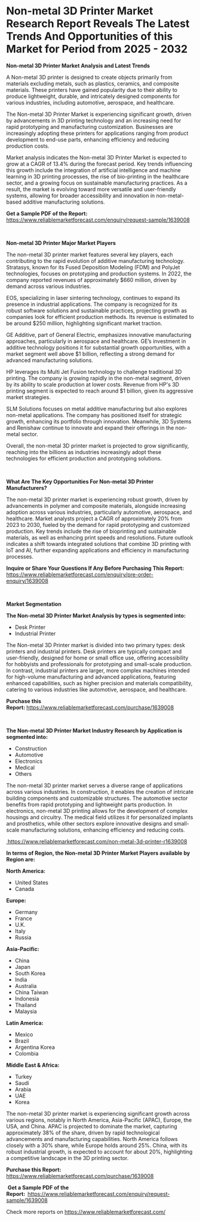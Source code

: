<p><h1>Non-metal 3D Printer Market Research Report Reveals The Latest Trends And Opportunities of this Market for Period from 2025 - 2032</h1></p><p><strong>Non-metal 3D Printer Market Analysis and Latest Trends</strong></p>
<p><p>A Non-metal 3D printer is designed to create objects primarily from materials excluding metals, such as plastics, ceramics, and composite materials. These printers have gained popularity due to their ability to produce lightweight, durable, and intricately designed components for various industries, including automotive, aerospace, and healthcare. </p><p>The Non-metal 3D Printer Market is experiencing significant growth, driven by advancements in 3D printing technology and an increasing need for rapid prototyping and manufacturing customization. Businesses are increasingly adopting these printers for applications ranging from product development to end-use parts, enhancing efficiency and reducing production costs.</p><p>Market analysis indicates the Non-metal 3D Printer Market is expected to grow at a CAGR of 13.4% during the forecast period. Key trends influencing this growth include the integration of artificial intelligence and machine learning in 3D printing processes, the rise of bio-printing in the healthcare sector, and a growing focus on sustainable manufacturing practices. As a result, the market is evolving toward more versatile and user-friendly systems, allowing for broader accessibility and innovation in non-metal-based additive manufacturing solutions.</p></p>
<p><strong>Get a Sample PDF of the Report:&nbsp;</strong> <a href="https://www.reliablemarketforecast.com/enquiry/request-sample/1639008?utm_campaign=2397&utm_medium=2&utm_source=Github&utm_content=ia&utm_term=23032025&utm_id=non-metal-3d-printer">https://www.reliablemarketforecast.com/enquiry/request-sample/1639008</a></p>
<p>&nbsp;</p>
<p><strong>Non-metal 3D Printer Major Market Players</strong></p>
<p><p>The non-metal 3D printer market features several key players, each contributing to the rapid evolution of additive manufacturing technology. Stratasys, known for its Fused Deposition Modeling (FDM) and PolyJet technologies, focuses on prototyping and production systems. In 2022, the company reported revenues of approximately $660 million, driven by demand across various industries.</p><p>EOS, specializing in laser sintering technology, continues to expand its presence in industrial applications. The company is recognized for its robust software solutions and sustainable practices, projecting growth as companies look for efficient production methods. Its revenue is estimated to be around $250 million, highlighting significant market traction.</p><p>GE Additive, part of General Electric, emphasizes innovative manufacturing approaches, particularly in aerospace and healthcare. GE’s investment in additive technology positions it for substantial growth opportunities, with a market segment well above $1 billion, reflecting a strong demand for advanced manufacturing solutions.</p><p>HP leverages its Multi Jet Fusion technology to challenge traditional 3D printing. The company is growing rapidly in the non-metal segment, driven by its ability to scale production at lower costs. Revenue from HP's 3D printing segment is expected to reach around $1 billion, given its aggressive market strategies.</p><p>SLM Solutions focuses on metal additive manufacturing but also explores non-metal applications. The company has positioned itself for strategic growth, enhancing its portfolio through innovation. Meanwhile, 3D Systems and Renishaw continue to innovate and expand their offerings in the non-metal sector.</p><p>Overall, the non-metal 3D printer market is projected to grow significantly, reaching into the billions as industries increasingly adopt these technologies for efficient production and prototyping solutions.</p></p>
<p>&nbsp;</p>
<p><strong>What Are The Key Opportunities For Non-metal 3D Printer Manufacturers?</strong></p>
<p><p>The non-metal 3D printer market is experiencing robust growth, driven by advancements in polymer and composite materials, alongside increasing adoption across various industries, particularly automotive, aerospace, and healthcare. Market analysts project a CAGR of approximately 20% from 2023 to 2030, fueled by the demand for rapid prototyping and customized production. Key trends include the rise of bioprinting and sustainable materials, as well as enhancing print speeds and resolutions. Future outlook indicates a shift towards integrated solutions that combine 3D printing with IoT and AI, further expanding applications and efficiency in manufacturing processes.</p></p>
<p><strong>Inquire or Share Your Questions If Any Before Purchasing This Report:</strong> <a href="https://www.reliablemarketforecast.com/enquiry/pre-order-enquiry/1639008?utm_campaign=2397&utm_medium=2&utm_source=Github&utm_content=ia&utm_term=23032025&utm_id=non-metal-3d-printer">https://www.reliablemarketforecast.com/enquiry/pre-order-enquiry/1639008</a></p>
<p>&nbsp;</p>
<p><strong>Market Segmentation</strong></p>
<p><strong>The Non-metal 3D Printer Market Analysis by types is segmented into:</strong></p>
<p><ul><li>Desk Printer</li><li>Industrial Printer</li></ul></p>
<p><p>The Non-metal 3D Printer market is divided into two primary types: desk printers and industrial printers. Desk printers are typically compact and user-friendly, designed for home or small office use, offering accessibility for hobbyists and professionals for prototyping and small-scale production. In contrast, industrial printers are larger, more complex machines intended for high-volume manufacturing and advanced applications, featuring enhanced capabilities, such as higher precision and materials compatibility, catering to various industries like automotive, aerospace, and healthcare.</p></p>
<p><strong>Purchase this Report:&nbsp;</strong><a href="https://www.reliablemarketforecast.com/purchase/1639008?utm_campaign=2397&utm_medium=2&utm_source=Github&utm_content=ia&utm_term=23032025&utm_id=non-metal-3d-printer">https://www.reliablemarketforecast.com/purchase/1639008</a></p>
<p>&nbsp;</p>
<p><strong>The Non-metal 3D Printer Market Industry Research by Application is segmented into:</strong></p>
<p><ul><li>Construction</li><li>Automotive</li><li>Electronics</li><li>Medical</li><li>Others</li></ul></p>
<p><p>The non-metal 3D printer market serves a diverse range of applications across various industries. In construction, it enables the creation of intricate building components and customizable structures. The automotive sector benefits from rapid prototyping and lightweight parts production. In electronics, non-metal 3D printing allows for the development of complex housings and circuitry. The medical field utilizes it for personalized implants and prosthetics, while other sectors explore innovative designs and small-scale manufacturing solutions, enhancing efficiency and reducing costs.</p></p>
<p><a href="https://www.reliablemarketforecast.com/non-metal-3d-printer-r1639008?utm_campaign=2397&utm_medium=2&utm_source=Github&utm_content=ia&utm_term=23032025&utm_id=non-metal-3d-printer">&nbsp;https://www.reliablemarketforecast.com/non-metal-3d-printer-r1639008</a></p>
<p><strong>In terms of Region, the Non-metal 3D Printer Market Players available by Region are:</strong></p>
<p>
    <p> <strong> North America: </strong>
        <ul>
            <li>United States</li>
            <li>Canada</li>
        </ul>
        </p> 
    <p> <strong> Europe: </strong>
        <ul>
            <li>Germany</li>
            <li>France</li>
            <li>U.K.</li>
            <li>Italy</li>
            <li>Russia</li>
        </ul>
        </p> 
    <p> <strong> Asia-Pacific: </strong>
        <ul>
            <li>China</li>
            <li>Japan</li>
            <li>South Korea</li>
            <li>India</li>
            <li>Australia</li>
            <li>China Taiwan</li>
            <li>Indonesia</li>
            <li>Thailand</li>
            <li>Malaysia</li>
        </ul>
        </p> 
    <p> <strong> Latin America: </strong>
        <ul>
            <li>Mexico</li>
            <li>Brazil</li>
            <li>Argentina Korea</li>
            <li>Colombia</li>
        </ul>
        </p> 
    <p> <strong> Middle East & Africa: </strong>
        <ul>
            <li>Turkey</li>
            <li>Saudi</li>
            <li>Arabia</li>
            <li>UAE</li>
            <li>Korea</li>
        </ul>
    </p>
    </p>
<p><p>The non-metal 3D printer market is experiencing significant growth across various regions, notably in North America, Asia-Pacific (APAC), Europe, the USA, and China. APAC is projected to dominate the market, capturing approximately 38% of the share, driven by rapid technological advancements and manufacturing capabilities. North America follows closely with a 30% share, while Europe holds around 25%. China, with its robust industrial growth, is expected to account for about 20%, highlighting a competitive landscape in the 3D printing sector.</p></p>
<p><strong>Purchase this Report: </strong><a href="https://www.reliablemarketforecast.com/purchase/1639008?utm_campaign=2397&utm_medium=2&utm_source=Github&utm_content=ia&utm_term=23032025&utm_id=non-metal-3d-printer">https://www.reliablemarketforecast.com/purchase/1639008</a></p>
<p>&nbsp;<strong>Get a Sample PDF of the Report:&nbsp;&nbsp;</strong><a href="https://www.reliablemarketforecast.com/enquiry/request-sample/1639008?utm_campaign=2397&utm_medium=2&utm_source=Github&utm_content=ia&utm_term=23032025&utm_id=non-metal-3d-printer">https://www.reliablemarketforecast.com/enquiry/request-sample/1639008</a></p>
<p><strong></strong></p>
<p>Check more reports on <a href="https://www.reliablemarketforecast.com/?utm_campaign=2397&utm_medium=2&utm_source=Github&utm_content=ia&utm_term=23032025&utm_id=non-metal-3d-printer">https://www.reliablemarketforecast.com/</a></p>